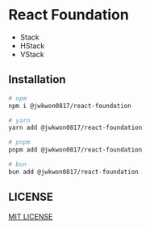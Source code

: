 # React Foundation

- Stack
- HStack
- VStack

## Installation

```sh
# npm
npm i @jwkwon0817/react-foundation

# yarn
yarn add @jwkwon0817/react-foundation

# pnpm
pnpm add @jwkwon0817/react-foundation

# bun
bun add @jwkwon0817/react-foundation
```

## LICENSE

[MIT LICENSE](https://github.com/jwkwon0817/react-foundation/blob/main/LICENSE)
